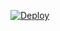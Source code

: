 [![Deploy](https://www.herokucdn.com/deploy/button.svg)](https://heroku.com/deploy?template=https://github.com/patrickmichalina/typescript-oldschool)